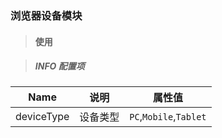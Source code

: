 ### 浏览器设备模块
> #### 使用

> ##### INFO 配置项
|             Name             |  说明  | 属性值                                                         |
| :--------------------------: | :----: | ------------------------------------------------------------ |
| deviceType | 设备类型 | `PC`,`Mobile`,`Tablet` |
